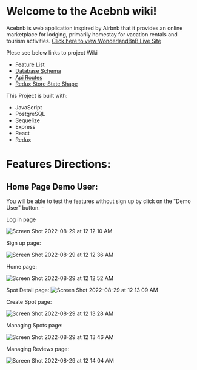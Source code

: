 # Welcome to the Acebnb wiki!

Acebnb is web application inspired by Airbnb that it provides an online marketplace for lodging, primarily homestay for vacation rentals and tourism activities.
[Click here to view WonderlandBnB  Live Site](https://authenme.herokuapp.com/)



Plese see below links to project Wiki

* [Feature List](https://github.com/chencc33/W12-authenticateMe/wiki/Feature-List)
* [Database Schema](https://github.com/chencc33/W12-authenticateMe/wiki/DataBase-Schema)
* [Api Routes](https://github.com/chencc33/W12-authenticateMe/wiki/API-Documentation)
* [Redux Store State Shape](https://github.com/chencc33/W12-authenticateMe/wiki/Redux-State-Shape)

This Project is built with:
* JavaScript
* PostgreSQL
* Sequelize
* Express
* React
* Redux

# Features Directions:

## Home Page Demo User:

You will be able to test the features without sign up by click on the "Demo User" button. -

Log in page

![Screen Shot 2022-08-29 at 12 12 10 AM](https://user-images.githubusercontent.com/47489094/187144302-98d45649-7bea-46a7-b0a0-deb9430cf070.png)

Sign up page:

![Screen Shot 2022-08-29 at 12 12 36 AM](https://user-images.githubusercontent.com/47489094/187144390-e91052f5-3c2e-464e-bae7-28433309c29b.png)


Home page:


![Screen Shot 2022-08-29 at 12 12 52 AM](https://user-images.githubusercontent.com/47489094/187144442-717fdc27-ae67-4efa-a8ed-59c9c21fc406.png)


Spot Detail page:
![Screen Shot 2022-08-29 at 12 13 09 AM](https://user-images.githubusercontent.com/47489094/187144504-2f595e33-76f4-4af6-b513-e2ae291e1a76.png)




Create Spot page:

![Screen Shot 2022-08-29 at 12 13 28 AM](https://user-images.githubusercontent.com/47489094/187144554-e2bea9b7-0f2e-4523-bcb2-4ce30c0bd3f3.png)



Managing Spots page:

![Screen Shot 2022-08-29 at 12 13 46 AM](https://user-images.githubusercontent.com/47489094/187144595-66c30a23-61db-4f0b-b804-4d8bd59828e3.png)


Managing Reviews page:

![Screen Shot 2022-08-29 at 12 14 04 AM](https://user-images.githubusercontent.com/47489094/187144647-24ce0115-c2b7-4b03-8943-24e566b45453.png)

